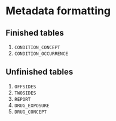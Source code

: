# Metadata formatting

## Finished tables

1. `CONDITION_CONCEPT`
2. `CONDITION_OCCURRENCE`

## Unfinished tables

1. `OFFSIDES`
2. `TWOSIDES`
3. `REPORT`
4. `DRUG_EXPOSURE`
5. `DRUG_CONCEPT`
